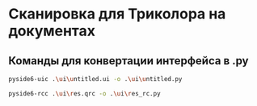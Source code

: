 # Сканировка для Триколора на документах

## Команды для конвертации интерфейса в .py

```bash
pyside6-uic .\ui\untitled.ui -o .\ui\untitled.py
```
```bash
pyside6-rcc .\ui\res.qrc -o .\ui\res_rc.py
```



